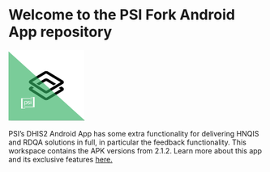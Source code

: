 # Welcome to the PSI Fork Android App repository
<img src="https://raw.githubusercontent.com/psi-org/dhis2-android-fork/main/Images/Logo.png" width="150" height="140">

PSI’s DHIS2 Android App has some extra functionality for delivering HNQIS and RDQA solutions in full, in particular the feedback functionality. This workspace contains the APK versions from 2.1.2. Learn more about this app and its exclusive features [here.](https://github.com/psi-org/dhis2-android-fork/wiki)
